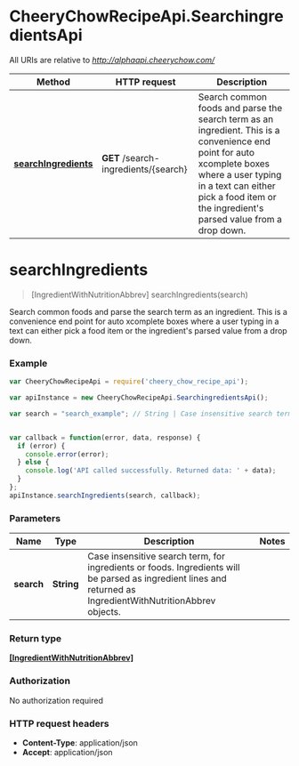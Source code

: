 # CheeryChowRecipeApi.SearchingredientsApi

All URIs are relative to *http://alphaapi.cheerychow.com/*

Method | HTTP request | Description
------------- | ------------- | -------------
[**searchIngredients**](SearchingredientsApi.md#searchIngredients) | **GET** /search-ingredients/{search} | Search common foods and parse the search term as an ingredient. This is a convenience end point for auto xcomplete boxes where a user typing in a text can either pick a food item or the ingredient&#39;s parsed value from a drop down.


<a name="searchIngredients"></a>
# **searchIngredients**
> [IngredientWithNutritionAbbrev] searchIngredients(search)

Search common foods and parse the search term as an ingredient. This is a convenience end point for auto xcomplete boxes where a user typing in a text can either pick a food item or the ingredient&#39;s parsed value from a drop down.

### Example
```javascript
var CheeryChowRecipeApi = require('cheery_chow_recipe_api');

var apiInstance = new CheeryChowRecipeApi.SearchingredientsApi();

var search = "search_example"; // String | Case insensitive search term, for ingredients or foods. Ingredients will be parsed as ingredient lines and returned as IngredientWithNutritionAbbrev objects.


var callback = function(error, data, response) {
  if (error) {
    console.error(error);
  } else {
    console.log('API called successfully. Returned data: ' + data);
  }
};
apiInstance.searchIngredients(search, callback);
```

### Parameters

Name | Type | Description  | Notes
------------- | ------------- | ------------- | -------------
 **search** | **String**| Case insensitive search term, for ingredients or foods. Ingredients will be parsed as ingredient lines and returned as IngredientWithNutritionAbbrev objects. | 

### Return type

[**[IngredientWithNutritionAbbrev]**](IngredientWithNutritionAbbrev.md)

### Authorization

No authorization required

### HTTP request headers

 - **Content-Type**: application/json
 - **Accept**: application/json

